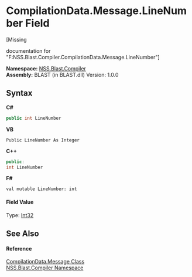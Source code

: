 # CompilationData.Message.LineNumber Field
 

\[Missing <summary> documentation for "F:NSS.Blast.Compiler.CompilationData.Message.LineNumber"\]

**Namespace:**&nbsp;<a href="26a25caa-f50b-92ad-f15c-dbb9db1493ae.md">NSS.Blast.Compiler</a><br />**Assembly:**&nbsp;BLAST (in BLAST.dll) Version: 1.0.0

## Syntax

**C#**<br />
``` C#
public int LineNumber
```

**VB**<br />
``` VB
Public LineNumber As Integer
```

**C++**<br />
``` C++
public:
int LineNumber
```

**F#**<br />
``` F#
val mutable LineNumber: int
```


#### Field Value
Type: <a href="https://docs.microsoft.com/dotnet/api/system.int32" target="_blank" rel="noopener noreferrer">Int32</a>

## See Also


#### Reference
<a href="e67b54fe-fb86-7ae8-d46e-8efaf40ec157.md">CompilationData.Message Class</a><br /><a href="26a25caa-f50b-92ad-f15c-dbb9db1493ae.md">NSS.Blast.Compiler Namespace</a><br />